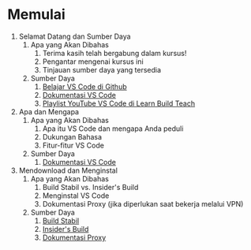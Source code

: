 # Memulai

1. Selamat Datang dan Sumber Daya
    1. Apa yang Akan Dibahas
        1. Terima kasih telah bergabung dalam kursus!
        2. Pengantar mengenai kursus ini
        3. Tinjauan sumber daya yang tersedia
    2. Sumber Daya
        1. [Belajar VS Code di Github](https://github.com/jamesqquick/Learn-VS-Code)
        2. [Dokumentasi VS Code](https://code.visualstudio.com/docs)
        3. [Playlist YouTube VS Code di Learn Build Teach](https://www.youtube.com/playlist?list=PLDlWc9AfQBfZneYg7_KNOwCjy-AcJmtHb)
2. Apa dan Mengapa
    1. Apa yang Akan Dibahas
        1. Apa itu VS Code dan mengapa Anda peduli
        2. Dukungan Bahasa
        3. Fitur-fitur VS Code
    2. Sumber Daya
        1. [Dokumentasi VS Code](https://code.visualstudio.com/docs)
3. Mendownload dan Menginstal
    1. Apa yang Akan Dibahas
        1. Build Stabil vs. Insider's Build
        2. Menginstal VS Code
        3. Dokumentasi Proxy (jika diperlukan saat bekerja melalui VPN)
    2. Sumber Daya
        1. [Build Stabil](https://code.visualstudio.com/download)
        2. [Insider's Build](https://code.visualstudio.com/insiders/)
        3. [Dokumentasi Proxy](https://code.visualstudio.com/docs/setup/network)